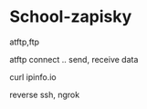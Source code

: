 # School-zapisky

atftp,ftp

atftp connect ..
send, receive data

curl ipinfo.io

reverse ssh, ngrok
